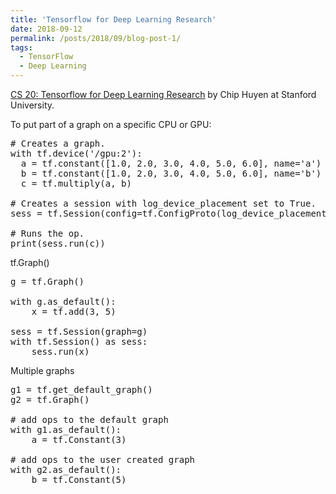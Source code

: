 ```yaml
---
title: 'Tensorflow for Deep Learning Research'
date: 2018-09-12
permalink: /posts/2018/09/blog-post-1/
tags:
  - TensorFlow
  - Deep Learning
---
```


[CS 20: Tensorflow for Deep Learning Research](http://web.stanford.edu/class/cs20si/index.html) by Chip Huyen at Stanford University.

To put part of a graph on a specific CPU or GPU:

<pre>
# Creates a graph.
with tf.device('/gpu:2'):
  a = tf.constant([1.0, 2.0, 3.0, 4.0, 5.0, 6.0], name='a')
  b = tf.constant([1.0, 2.0, 3.0, 4.0, 5.0, 6.0], name='b')
  c = tf.multiply(a, b)

# Creates a session with log_device_placement set to True.
sess = tf.Session(config=tf.ConfigProto(log_device_placement=True))

# Runs the op.
print(sess.run(c))
</pre>

tf.Graph()

<pre>
g = tf.Graph()

with g.as_default():
	x = tf.add(3, 5)
	
sess = tf.Session(graph=g)
with tf.Session() as sess:
	sess.run(x)
</pre>

Multiple graphs

<pre>
g1 = tf.get_default_graph()
g2 = tf.Graph()

# add ops to the default graph
with g1.as_default():
	a = tf.Constant(3)

# add ops to the user created graph
with g2.as_default():
	b = tf.Constant(5)
</pre>